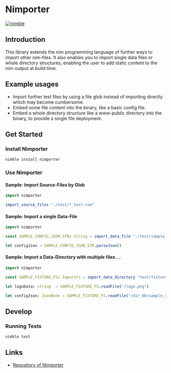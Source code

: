 # Nimporter

[![nimble](https://raw.githubusercontent.com/yglukhov/nimble-tag/master/nimble_js.png)](https://github.com/yglukhov/nimble-tag)


## Introduction

This library extends the nim programming language of further ways to import other nim-files.
It also enables you to import single data files or whole directory structures, enabling the
user to add static content to the nim-output at build time.

## Example usages

- Import further test files by using a file glob instead of importing directly
  which may become cumbersome.
- Embed some file content into the binary, like a basic config file.
- Embed a whole directory structure like a www-public directory into the binary,
  to provide a single file deployment.



## Get Started

### Install Nimporter

   ```bash
   nimble install nimporter
   ```

### Use Nimporter

#### Sample: Import Source-Files by Glob

   ```nim
   import nimporter

   import_source_files "./test/*_test.nim"
   ```

#### Sample: Import a single Data-File

   ```nim
   import nimporter

   const SAMPLE_CONFIG_JSON_STR: string = import_data_file "./test/sample_config.json"

   let configJson = SAMPLE_CONFIG_JSON_STR.parseJson()
   ```

#### Sample: Import a Data-Directory with multiple files ...

   ```nim
   import nimporter

   const SAMPLE_FIXTURE_FS: ImportFs = import_data_directory "test/fixtures/"

   let logoData: string  = SAMPLE_FIXTURE_FS.readFile("/logo.png")

   let configJson: JsonNode = SAMPLE_FIXTURE_FS.readFile("/dir_00/sample_config.json").parseJson()
   ```


## Develop

### Running Tests

   ```bash
   nimble test
   ```



## Links

- [Repository of Nimporter](https://github.com/RaimundHuebel/nimporter)
